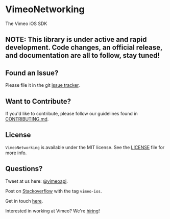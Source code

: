 # VimeoNetworking
The Vimeo iOS SDK

## NOTE: This library is under active and rapid development. Code changes, an official release, and documentation are all to follow, stay tuned!

## Found an Issue?

Please file it in the git [issue tracker](https://github.com/vimeo/VimeoNetworking/issues).

## Want to Contribute?

If you'd like to contribute, please follow our guidelines found in [CONTRIBUTING.md](CONTRIBUTING.md).

## License

`VimeoNetworking` is available under the MIT license. See the [LICENSE](LICENSE) file for more info.

## Questions?

Tweet at us here: [@vimeoapi](https://twitter.com/vimeoapi).

Post on [Stackoverflow](http://stackoverflow.com/questions/tagged/vimeo-ios) with the tag `vimeo-ios`.

Get in touch [here](https://vimeo.com/help/contact).

Interested in working at Vimeo? We're [hiring](https://vimeo.com/jobs)!
